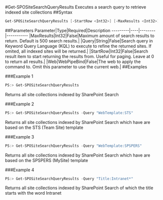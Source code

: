 #Get-SPOSiteSearchQueryResults
Executes a search query to retrieve indexed site collections
##Syntax
```powershell
Get-SPOSiteSearchQueryResults [-StartRow <Int32>] [-MaxResults <Int32>] [-Web <WebPipeBind>] [-Query <String>]
```


##Parameters
Parameter|Type|Required|Description
---------|----|--------|-----------
|MaxResults|Int32|False|Maximum amount of search results to return. Default is 500 search results.|
|Query|String|False|Search query in Keyword Query Language (KQL) to execute to refine the returned sites. If omited, all indexed sites will be returned.|
|StartRow|Int32|False|Search result item to start returning the results from. Useful for paging. Leave at 0 to return all results.|
|Web|WebPipeBind|False|The web to apply the command to. Omit this parameter to use the current web.|
##Examples

###Example 1
```powershell
PS:> Get-SPOSiteSearchQueryResults
```
Returns all site collections indexed by SharePoint Search

###Example 2
```powershell
PS:> Get-SPOSiteSearchQueryResults -Query "WebTemplate:STS"
```
Returns all site collections indexed by SharePoint Search which have are based on the STS (Team Site) template

###Example 3
```powershell
PS:> Get-SPOSiteSearchQueryResults -Query "WebTemplate:SPSPERS"
```
Returns all site collections indexed by SharePoint Search which have are based on the SPSPERS (MySite) template

###Example 4
```powershell
PS:> Get-SPOSiteSearchQueryResults -Query "Title:Intranet*"
```
Returns all site collections indexed by SharePoint Search of which the title starts with the word Intranet
